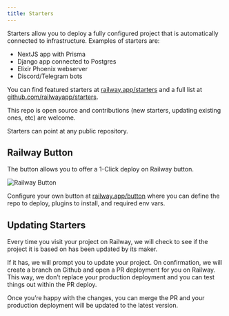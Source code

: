 ```yaml
---
title: Starters
---
```


Starters allow you to deploy a fully configured project that is automatically
connected to infrastructure. Examples of starters are:

- NextJS app with Prisma
- Django app connected to Postgres
- Elixir Phoenix webserver
- Discord/Telegram bots

You can find featured starters at
[railway.app/starters](https://railway.app/starters) and a full list at
[github.com/railwayapp/starters](https://github.com/railwayapp/starters).

This repo is open source and contributions (new starters, updating existing ones, etc) are welcome.

Starters can point at any public repository.

## Railway Button

The button allows you to offer a 1-Click deploy on Railway button.

![Railway Button](https://railway.app/button.svg)

Configure your own button at
[railway.app/button](https://railway.app/button) where you can define the repo
to deploy, plugins to install, and required env vars.

## Updating Starters

Every time you visit your project on Railway, we will check to see if the project it is based on has been updated by its maker.

If it has, we will prompt you to update your project. On confirmation, we will create a branch on Github and open a PR deployment for you on Railway. This way, we don’t replace your production deployment and you can test things out within the PR deploy.

Once you’re happy with the changes, you can merge the PR and your production deployment will be updated to the latest version.
